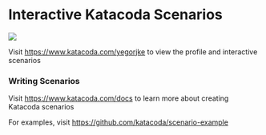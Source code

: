 # Interactive Katacoda Scenarios

[![](http://shields.katacoda.com/katacoda/yegorjke/count.svg)](https://www.katacoda.com/yegorjke "Get your profile on Katacoda.com")

Visit https://www.katacoda.com/yegorjke to view the profile and interactive scenarios

### Writing Scenarios
Visit https://www.katacoda.com/docs to learn more about creating Katacoda scenarios

For examples, visit https://github.com/katacoda/scenario-example
